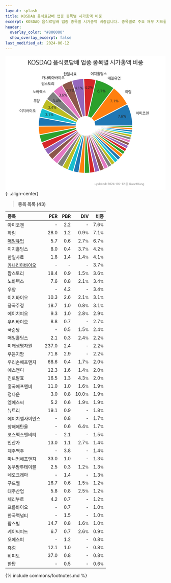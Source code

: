 ```yaml
---
layout: splash
title: KOSDAQ 음식료담배 업종 종목별 시가총액 비중
excerpt: KOSDAQ 음식료담배 업종 종목별 시가총액 비중입니다. 종목별로 주요 재무 지표를 함께 표시합니다.
header:
  overlay_color: "#800000"
  show_overlay_excerpt: false
last_modified_at: 2024-06-12
---
```



![KOSDAQ 음식료담배 업종 종목별 시가총액 비중](/stats/sector/images/kosdaq_업종_음식료담배_종목.png){: .align-center}


> **종목 목록 (43)**<a id="list"></a>

| **종목** | **PER** | **PBR** | **DIV** | **비중** |
| :------- | ------: | ------: | ------: | -------: |
| 아미코젠 | - | 2.2 | - | 7.6<small>%</small> |
| 하림 | 28.0 | 1.2 | 0.9<small>%</small> | 7.1<small>%</small> |
| [매일유업](/267980/) | 5.7 | 0.6 | 2.7<small>%</small> | 6.7<small>%</small> |
| 이지홀딩스 | 8.0 | 0.4 | 3.7<small>%</small> | 4.2<small>%</small> |
| 한일사료 | 1.8 | 1.4 | 1.4<small>%</small> | 4.1<small>%</small> |
| [카나리아바이오](/016790/) | - | - | - | 3.7<small>%</small> |
| 팜스토리 | 18.4 | 0.9 | 1.5<small>%</small> | 3.6<small>%</small> |
| 노바렉스 | 7.6 | 0.8 | 2.1<small>%</small> | 3.4<small>%</small> |
| 우양 | - | 4.2 | - | 3.4<small>%</small> |
| 이지바이오 | 10.3 | 2.6 | 2.1<small>%</small> | 3.1<small>%</small> |
| 풍국주정 | 18.7 | 1.0 | 0.8<small>%</small> | 3.1<small>%</small> |
| 에이치피오 | 9.3 | 1.0 | 2.8<small>%</small> | 2.9<small>%</small> |
| 우리바이오 | 8.8 | 0.7 | - | 2.7<small>%</small> |
| 국순당 | - | 0.5 | 1.5<small>%</small> | 2.4<small>%</small> |
| 매일홀딩스 | 2.1 | 0.3 | 2.4<small>%</small> | 2.2<small>%</small> |
| 미래생명자원 | 237.0 | 2.4 | - | 2.2<small>%</small> |
| 우듬지팜 | 71.8 | 2.9 | - | 2.2<small>%</small> |
| 우리손에프앤지 | 68.6 | 0.4 | 1.7<small>%</small> | 2.0<small>%</small> |
| 에스앤디 | 12.3 | 1.6 | 1.4<small>%</small> | 2.0<small>%</small> |
| 진로발효 | 16.5 | 1.3 | 4.3<small>%</small> | 2.0<small>%</small> |
| 흥국에프엔비 | 11.0 | 1.0 | 1.6<small>%</small> | 1.9<small>%</small> |
| 정다운 | 3.0 | 0.8 | 10.0<small>%</small> | 1.9<small>%</small> |
| 엠에스씨 | 5.2 | 0.6 | 1.9<small>%</small> | 1.9<small>%</small> |
| 뉴트리 | 19.1 | 0.9 | - | 1.8<small>%</small> |
| 에이치엘사이언스 | - | 0.8 | - | 1.7<small>%</small> |
| 창해에탄올 | - | 0.6 | 6.4<small>%</small> | 1.7<small>%</small> |
| 코스맥스엔비티 | - | 2.1 | - | 1.5<small>%</small> |
| 인산가 | 13.0 | 1.1 | 2.7<small>%</small> | 1.4<small>%</small> |
| 제주맥주 | - | 3.8 | - | 1.4<small>%</small> |
| 마니커에프앤지 | 33.0 | 1.0 | - | 1.3<small>%</small> |
| 동우팜투테이블 | 2.5 | 0.3 | 1.2<small>%</small> | 1.3<small>%</small> |
| 네오크레마 | - | 1.4 | - | 1.3<small>%</small> |
| 푸드웰 | 16.7 | 0.6 | 1.5<small>%</small> | 1.2<small>%</small> |
| 대주산업 | 5.8 | 0.8 | 2.5<small>%</small> | 1.2<small>%</small> |
| 체리부로 | 4.2 | 0.7 | - | 1.2<small>%</small> |
| 프롬바이오 | - | 0.7 | - | 1.0<small>%</small> |
| 한국맥널티 | - | 1.5 | - | 1.0<small>%</small> |
| 팜스빌 | 14.7 | 0.8 | 1.6<small>%</small> | 1.0<small>%</small> |
| 케이씨피드 | 6.7 | 0.7 | 2.6<small>%</small> | 0.9<small>%</small> |
| 오에스피 | - | 1.2 | - | 0.8<small>%</small> |
| 휴럼 | 12.1 | 1.0 | - | 0.8<small>%</small> |
| 비피도 | 37.0 | 0.8 | - | 0.8<small>%</small> |
| 한탑 | - | 0.5 | - | 0.6<small>%</small> |

{% include commons/footnotes.md %}